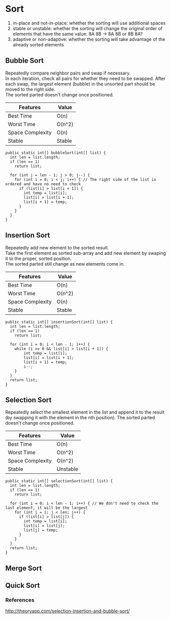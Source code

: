 # Sort
1. in-place and not-in-place: whether the sorting will use additional spaces
2. stable or unstable: whether the sorting will change the original order of elements that have the same value: 8A 8B -> 8A 8B or 8B 8A?
3. adaptive or non-adaptive: whether the sorting will take advantage of the already sorted elements

## Bubble Sort
Repeatedly compare neighbor pairs and swap if necessary.  
In each iteration, check all pairs for whether they need to be swapped. After each swap, the largest element (bubble) in the unsorted part should be moved to the right side.  
The sorted parted doesn't change once positioned.  

| Features           | Value            |
| ------------------ | ---------------- |
| Best Time          | O(n)             |  
| Worst Time         | O(n^2)           |  
| Space Complexity   | O(n)             |
| Stable             | Stable           |

```
public static int[] bubbleSort(int[] list) {
  int len = list.length;
  if (len == 1) 
    return list;

  for (int j = len - 1; j > 0; j--) {
    for (int i = 0; i < j; i++) { // The right side of the list is ordered and have no need to check
      if (list[i] > list[i + 1]) {
        int temp = list[i];
        list[i] = list[i + 1];
        list[i + 1] = temp;
      }
    }
  }
}
```

## Insertion Sort
Repeatedly add new element to the sorted result.   
Take the first element as sorted sub-array and add new element by swaping it to the proper, sorted position.  
The sorted parted still change as new elements come in.  

| Features           | Value            |
| ------------------ | ---------------- |
| Best Time          | O(n)             |  
| Worst Time         | O(n^2)           |  
| Space Complexity   | O(n)             |
| Stable             | Stable           |

```
public static int[] insertionSort(int[] list) {
  int len = list.length;
  if (len == 1) 
    return list;

  for (int i = 0; i < len - 1; i++) {
    while (i >= 0 && list[i] > list[i + 1]) {
        int temp = list[i];
        list[i] = list[i + 1];
        list[i + 1] = temp;
        i--;
    }
  }
  return list;
}
```

## Selection Sort
Repeatedly select the smallest element in the list and append it to the result (by swapping it with the element in the nth position).   The sorted parted doesn't change once positioned.    

| Features           | Value            |
| ------------------ | ---------------- |
| Best Time          | O(n)             |  
| Worst Time         | O(n^2)           |  
| Space Complexity   | O(n^2)           |
| Stable             | Unstable         |

```
public static int[] selectionSort(int[] list) {
  int len = list.length;
  if (len == 1) 
    return list;

  for (int i = 0; i < len - 1; i++) { // We don't need to check the last element, it will be the largest
    for (int j = i; j < len; j++) {
      if (list[i] > list[j]) {
        int temp = list[i];
        list[i] = list[j];
        list[j] = temp;
      }
    }
  }
  return list;
}
```

## Merge Sort
## Quick Sort

### References
http://theoryapp.com/selection-insertion-and-bubble-sort/
